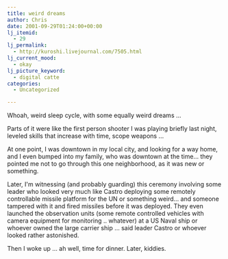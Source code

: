 ```yaml
---
title: weird dreams
author: Chris
date: 2001-09-29T01:24:00+00:00
lj_itemid:
  - 29
lj_permalink:
  - http://kuroshi.livejournal.com/7505.html
lj_current_mood:
  - okay
lj_picture_keyword:
  - digital catte
categories:
  - Uncategorized

---
```

Whoah, weird sleep cycle, with some equally weird dreams &#8230;

Parts of it were like the first person shooter I was playing briefly last night, leveled skills that increase with time, scope weapons &#8230;

At one point, I was downtown in my local city, and looking for a way home, and I even bumped into my family, who was downtown at the time&#8230; they pointed me not to go through this one neighborhood, as it was new or something.

Later, I'm witnessing (and probably guarding) this ceremony involving some leader who looked very much like Castro deploying some remotely controllable missile platform for the UN or something weird&#8230; and someone tampered with it and fired missiles before it was deployed. They even launched the observation units (some remote controlled vehicles with camera equipment for monitoring .. whatever) at a US Naval ship or whoever owned the large carrier ship &#8230; said leader Castro or whoever looked rather astonished.

Then I woke up &#8230; ah well, time for dinner. Later, kiddies.
